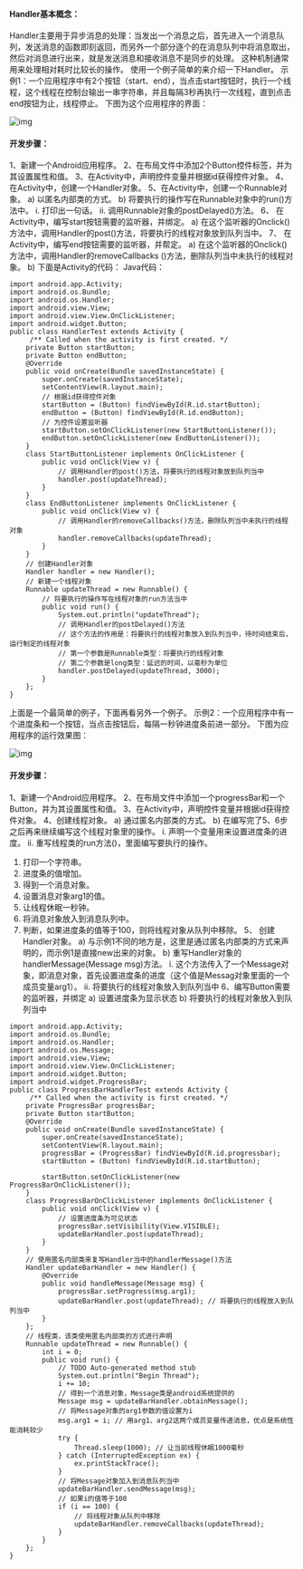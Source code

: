 #### Handler基本概念： 
Handler主要用于异步消息的处理：当发出一个消息之后，首先进入一个消息队列，发送消息的函数即刻返回，而另外一个部分逐个的在消息队列中将消息取出，然后对消息进行出来，就是发送消息和接收消息不是同步的处理。 这种机制通常用来处理相对耗时比较长的操作。 
使用一个例子简单的来介绍一下Handler。 
示例1：一个应用程序中有2个按钮（start、end），当点击start按钮时，执行一个线程，这个线程在控制台输出一串字符串，并且每隔3秒再执行一次线程，直到点击end按钮为止，线程停止。 
下图为这个应用程序的界面： 

![img](http://emanual.github.io/md-android/img/component_handler/02_handler.png)  

#### 开发步骤： 
1、新建一个Android应用程序。
2、在布局文件中添加2个Button控件标签，并为其设置属性和值。
3、在Activity中，声明控件变量并根据id获得控件对象。
4、在Activity中，创建一个Handler对象。
5、在Activity中，创建一个Runnable对象。
a) 以匿名内部类的方式。
b) 将要执行的操作写在Runnable对象中的run()方法中。
i. 打印出一句话。
ii. 调用Runnable对象的postDelayed()方法。
6、 在Activity中，编写start按钮需要的监听器，并绑定。
a) 在这个监听器的Onclick()方法中，调用Handler的post()方法，将要执行的线程对象放到队列当中。 
7、 在Activity中，编写end按钮需要的监听器，并帮定。
a) 在这个监听器的Onclick()方法中，调用Handler的removeCallbacks ()方法，删除队列当中未执行的线程对象。 
b) 
下面是Activity的代码： 
Java代码：
```  
import android.app.Activity;
import android.os.Bundle;
import android.os.Handler;
import android.view.View;
import android.view.View.OnClickListener;
import android.widget.Button;
public class HandlerTest extends Activity {
	 /** Called when the activity is first created. */
	private Button startButton;
	private Button endButton;
	@Override
	public void onCreate(Bundle savedInstanceState) {
		super.onCreate(savedInstanceState);
		setContentView(R.layout.main);
		// 根据id获得控件对象
		startButton = (Button) findViewById(R.id.startButton);
		endButton = (Button) findViewById(R.id.endButton);
		// 为控件设置监听器
		startButton.setOnClickListener(new StartButtonListener());
		endButton.setOnClickListener(new EndButtonListener());
	}
	class StartButtonListener implements OnClickListener {
		public void onClick(View v) {
			// 调用Handler的post()方法，将要执行的线程对象放到队列当中
			handler.post(updateThread);
		}
	}
	class EndButtonListener implements OnClickListener {
		public void onClick(View v) {
			// 调用Handler的removeCallbacks()方法，删除队列当中未执行的线程对象
			handler.removeCallbacks(updateThread);
		}
	}
	// 创建Handler对象
	Handler handler = new Handler();
	// 新建一个线程对象
	Runnable updateThread = new Runnable() {
		// 将要执行的操作写在线程对象的run方法当中
		public void run() {
			System.out.println("updateThread");
			// 调用Handler的postDelayed()方法
			// 这个方法的作用是：将要执行的线程对象放入到队列当中，待时间结束后，运行制定的线程对象
			// 第一个参数是Runnable类型：将要执行的线程对象
			// 第二个参数是long类型：延迟的时间，以毫秒为单位
			handler.postDelayed(updateThread, 3000);
		}
	};
}
```
上面是一个最简单的例子，下面再看另外一个例子。 
示例2：一个应用程序中有一个进度条和一个按钮，当点击按钮后，每隔一秒钟进度条前进一部分。 
下图为应用程序的运行效果图：

![img](http://emanual.github.io/md-android/img/component_handler/02_handler2.png)  

#### 开发步骤： 
1、新建一个Android应用程序。
2、在布局文件中添加一个progressBar和一个Button，并为其设置属性和值。
3、在Activity中，声明控件变量并根据id获得控件对象。
4、创建线程对象。
a) 通过匿名内部类的方式。
b) 在编写完了5、6步之后再来继续编写这个线程对象里的操作。
i. 声明一个变量用来设置进度条的进度。
ii. 重写线程类的run方法()，里面编写要执行的操作。
1. 打印一个字符串。
2. 进度条的值增加。
3. 得到一个消息对象。
4. 设置消息对象arg1的值。
5. 让线程休眠一秒钟。
6. 将消息对象放入到消息队列中。
7. 判断，如果进度条的值等于100，则将线程对象从队列中移除。 
5、 创建Handler对象。
a) 与示例1不同的地方是，这里是通过匿名内部类的方式来声明的，而示例1是直接new出来的对象。
b) 重写Handler对象的handlerMessage(Message msg)方法。
i. 这个方法传入了一个Message对象，即消息对象，首先设置进度条的进度（这个值是Messag对象里面的一个成员变量arg1）。 
ii. 将要执行的线程对象放入到队列当中 
6、编写Button需要的监听器，并绑定 
a) 设置进度条为显示状态 
b) 将要执行的线程对象放入到队列当中 
```  
import android.app.Activity;
import android.os.Bundle;
import android.os.Handler;
import android.os.Message;
import android.view.View;
import android.view.View.OnClickListener;
import android.widget.Button;
import android.widget.ProgressBar;
public class ProgressBarHandlerTest extends Activity {
	 /** Called when the activity is first created. */
	private ProgressBar progressBar;
	private Button startButton;
	@Override
	public void onCreate(Bundle savedInstanceState) {
		super.onCreate(savedInstanceState);
		setContentView(R.layout.main);
		progressBar = (ProgressBar) findViewById(R.id.progressbar);
		startButton = (Button) findViewById(R.id.startButton);

		startButton.setOnClickListener(new ProgressBarOnClickListener());
	}
	class ProgressBarOnClickListener implements OnClickListener {
		public void onClick(View v) {
			// 设置进度条为可见状态
			progressBar.setVisibility(View.VISIBLE);
			updateBarHandler.post(updateThread);
		}
	}
	// 使用匿名内部类来复写Handler当中的handlerMessage()方法
	Handler updateBarHandler = new Handler() {
		@Override
		public void handleMessage(Message msg) {
			progressBar.setProgress(msg.arg1);
			updateBarHandler.post(updateThread); // 将要执行的线程放入到队列当中
		}
	};
	// 线程类，该类使用匿名内部类的方式进行声明
	Runnable updateThread = new Runnable() {
		int i = 0;
		public void run() {
			// TODO Auto-generated method stub
			System.out.println("Begin Thread");
			i += 10;
			// 得到一个消息对象，Message类是android系统提供的
			Message msg = updateBarHandler.obtainMessage();
			// 将Message对象的arg1参数的值设置为i
			msg.arg1 = i; // 用arg1、arg2这两个成员变量传递消息，优点是系统性能消耗较少
			try {
				Thread.sleep(1000); // 让当前线程休眠1000毫秒
			} catch (InterruptedException ex) {
				ex.printStackTrace();
			}
			// 将Message对象加入到消息队列当中
			updateBarHandler.sendMessage(msg);
			// 如果i的值等于100
			if (i == 100) {
				// 将线程对象从队列中移除
				updateBarHandler.removeCallbacks(updateThread);
			}
		}
	};
}
```